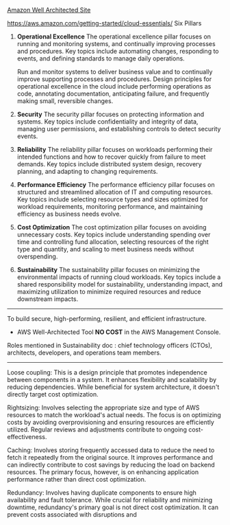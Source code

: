 [Amazon Well Architected Site](https://aws.amazon.com/architecture/well-architected/?nc1=h_ls&wa-lens-whitepapers.sort-by=item.additionalFields.sortDate&wa-lens-whitepapers.sort-order=desc&wa-guidance-whitepapers.sort-by=item.additionalFields.sortDate&wa-guidance-whitepapers.sort-order=desc)

https://aws.amazon.com/getting-started/cloud-essentials/
Six Pillars
1. **Operational Excellence**
   The operational excellence pillar focuses on running and monitoring systems, and continually improving processes and procedures. Key topics include automating changes, responding to events, and defining standards to manage daily operations.
   
   Run and monitor systems to deliver business value and to continually improve supporting processes and procedures. Design principles for operational excellence in the cloud include performing operations as code, annotating documentation, anticipating failure, and frequently making small, reversible changes.
1. **Security**
   The security pillar focuses on protecting information and systems. Key topics include confidentiality and integrity of data, managing user permissions, and establishing controls to detect security events.
3. **Reliability**
   The reliability pillar focuses on workloads performing their intended functions and how to recover quickly from failure to meet demands. Key topics include distributed system design, recovery planning, and adapting to changing requirements.
4. **Performance Efficiency**
   The performance efficiency pillar focuses on structured and streamlined allocation of IT and computing resources. Key topics include selecting resource types and sizes optimized for workload requirements, monitoring performance, and maintaining efficiency as business needs evolve.
5. **Cost Optimization**
   The cost optimization pillar focuses on avoiding unnecessary costs. Key topics include understanding spending over time and controlling fund allocation, selecting resources of the right type and quantity, and scaling to meet business needs without overspending.
6. **Sustainability**
   The sustainability pillar focuses on minimizing the environmental impacts of running cloud workloads. Key topics include a shared responsibility model for sustainability, understanding impact, and maximizing utilization to minimize required resources and reduce downstream impacts.
---

To build secure, high-performing, resilient, and efficient infrastructure.
- AWS Well-Architected Tool **NO COST** in the AWS Management Console.

Roles mentioned in Sustainability doc : chief technology officers (CTOs), architects, developers, and operations team members.

---

Loose coupling: This is a design principle that promotes independence between components in a system. It enhances flexibility and scalability by reducing dependencies. While beneficial for system architecture, it doesn't directly target cost optimization. 

Rightsizing: Involves selecting the appropriate size and type of AWS resources to match the workload's actual needs. The focus is on optimizing costs by avoiding overprovisioning and ensuring resources are efficiently utilized. Regular reviews and adjustments contribute to ongoing cost-effectiveness. 

Caching: Involves storing frequently accessed data to reduce the need to fetch it repeatedly from the original source. It improves performance and can indirectly contribute to cost savings by reducing the load on backend resources. The primary focus, however, is on enhancing application performance rather than direct cost optimization. 

Redundancy: Involves having duplicate components to ensure high availability and fault tolerance. While crucial for reliability and minimizing downtime, redundancy's primary goal is not direct cost optimization. It can prevent costs associated with disruptions and